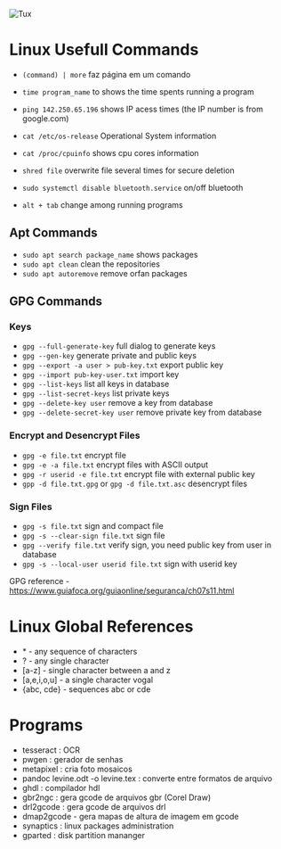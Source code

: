 ![Tux](https://github.com/ElmarUhl/ElmarUhl/assets/157088447/95cb91c8-c657-4371-9ded-5fdecec6d367)

# Linux Usefull Commands

- `(command) | more` faz página em um comando
- `time program_name` to shows the time spents running a program
- `ping 142.250.65.196` shows IP acess times (the IP number is from google.com)
- `cat /etc/os-release` Operational System information
- `cat /proc/cpuinfo` shows cpu cores information
- `shred file` overwrite file several times for secure deletion

- `sudo systemctl disable bluetooth.service` on/off bluetooth
- `alt + tab` change among running programs

## Apt Commands
- `sudo apt search package_name` shows packages
- `sudo apt clean` clean the repositories
- `sudo apt autoremove` remove orfan packages

## GPG Commands
### Keys
- `gpg --full-generate-key` full dialog to generate keys
- `gpg --gen-key` generate private and public keys
- `gpg --export -a user > pub-key.txt` export public key
- `gpg --import pub-key-user.txt` import key
- `gpg --list-keys` list all keys in database
- `gpg --list-secret-keys` list private keys
- `gpg --delete-key user` remove a key from database
- `gpg --delete-secret-key user` remove private key from database

### Encrypt and Desencrypt Files
- `gpg -e file.txt` encrypt file
- `gpg -e -a file.txt` encrypt files with ASCII output
- `gpg -r userid -e file.txt` encrypt file with external public key
- `gpp -d file.txt.gpg` or `gpg -d file.txt.asc` desencrypt files

### Sign Files
- `gpg -s file.txt` sign and compact file 
- `gpg -s --clear-sign file.txt` sign file
- `gpg --verify file.txt` verify sign, you need public key from user in database
- `gpg -s --local-user userid file.txt` sign with userid key

GPG reference - https://www.guiafoca.org/guiaonline/seguranca/ch07s11.html

# Linux Global References
- \* - any sequence of characters
- ? - any single character
- [a-z] - single character between a and z
- [a,e,i,o,u] - a single character vogal
- {abc, cde} - sequences abc or cde

# Programs
- tesseract : OCR
- pwgen : gerador de senhas
- metapixel : cria foto mosaicos
- pandoc levine.odt -o levine.tex : converte entre formatos de arquivo
- ghdl : compilador hdl
- gbr2ngc : gera gcode de arquivos gbr (Corel Draw)
- drl2gcode : gera gcode de arquivos drl
- dmap2gcode - gera mapas de altura de imagem em gcode
- synaptics : linux packages administration
- gparted : disk partition mananger
